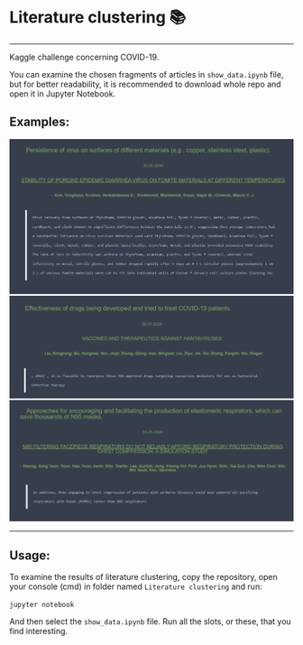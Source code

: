# Literature clustering 📚
--------------------
Kaggle challenge concerning COVID-19.


You can examine the chosen fragments of articles in `show_data.ipynb` file, but for better readability, it is recommended to download whole repo and open it in Jupyter Notebook.

## Examples:
<img src="images/przyklad1.png" width=700>

<img src="images/przyklad2.png"  width=700>

<img src="images/przyklad3.png"  width=700>


---------------------------

## Usage:

To examine the results of literature clustering, copy the repository, open your console (cmd) in folder named `Literature clustering` and run:

``` jupyter notebook ```

And then select the `show_data.ipynb` file. Run all the slots, or these, that you find interesting.
